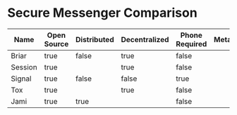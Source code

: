 # Secure Messenger Comparison

| Name 		| Open Source | Distributed 	| Decentralized | Phone Required 	| Metadata 	| Anonymous | E2EE 	| Local Encrypted | Offline Messaging | Platforms/OS  |
| ------- | ----------- | ------------- | ------------- | --------------- | --------- | --------- | ----- | --------------- | ----------------- | ------------- |
| Briar		| true 			  | false			    | true			    | false				    | 			    | true		  | true	| 					      | true				      |				        |
| Session	| true			  | 				      | true			    | false				    |			      | true		  | true	| false				    | true				      |				        |
| Signal	| true			  | false			    | false			    | true				    |			      | false		  | true	|					        | false?			      |				        |
| Tox		  | true			  | 				      | true			    | false				    |			      | true		  | true	| 					      | false				      |				        |		
| Jami		| true			  | true			    | 				      | false				    |			      | true?		  | true	| 					      |					          |				        |

